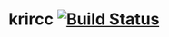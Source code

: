 # krircc  [![Build Status](https://travis-ci.org/krircc/krircc.svg?branch=master)](https://travis-ci.org/krircc/krircc)